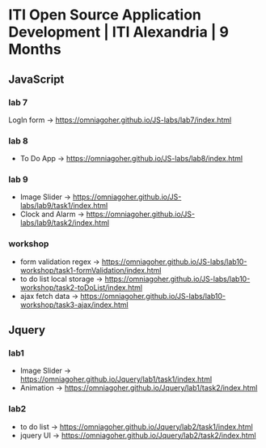 # ITI Open Source Application Development | ITI Alexandria | 9 Months 

## JavaScript

### lab 7
LogIn form -> https://omniagoher.github.io/JS-labs/lab7/index.html

### lab 8
- To Do App -> https://omniagoher.github.io/JS-labs/lab8/index.html

### lab 9
- Image Slider -> https://omniagoher.github.io/JS-labs/lab9/task1/index.html
- Clock and Alarm -> https://omniagoher.github.io/JS-labs/lab9/task2/index.html

### workshop
- form validation regex -> https://omniagoher.github.io/JS-labs/lab10-workshop/task1-formValidation/index.html
- to do list local storage -> https://omniagoher.github.io/JS-labs/lab10-workshop/task2-toDoList/index.html
- ajax fetch data -> https://omniagoher.github.io/JS-labs/lab10-workshop/task3-ajax/index.html

## Jquery

### lab1
- Image Slider -> https://omniagoher.github.io/Jquery/lab1/task1/index.html
- Animation -> https://omniagoher.github.io/Jquery/lab1/task2/index.html

### lab2
- to do list -> https://omniagoher.github.io/Jquery/lab2/task1/index.html
- jquery UI -> https://omniagoher.github.io/Jquery/lab2/task2/index.html

